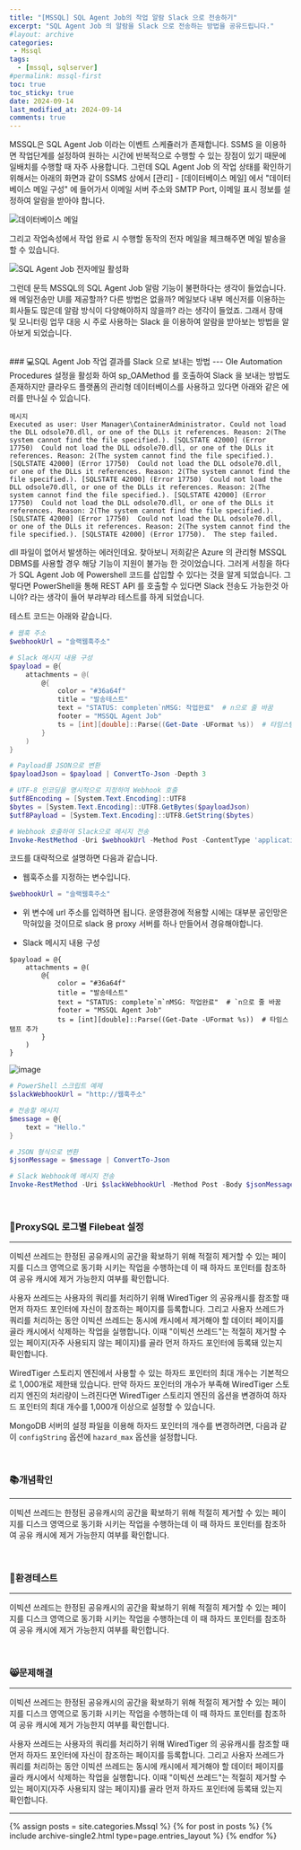 ```yaml
---
title: "[MSSQL] SQL Agent Job의 작업 알람 Slack 으로 전송하기"
excerpt: "SQL Agent Job 의 알람을 Slack 으로 전송하는 방법을 공유드립니다."
#layout: archive
categories:
 - Mssql
tags:
  - [mssql, sqlserver]
#permalink: mssql-first
toc: true
toc_sticky: true
date: 2024-09-14
last_modified_at: 2024-09-14
comments: true
---
```


MSSQL은 SQL Agent Job 이라는 이벤트 스케쥴러가 존재합니다. SSMS 을 이용하면 작업단계를 설정하여 원하는 시간에 반복적으로 수행할 수 있는 장점이 있기 때문에 일배치를 수행할 때 자주 사용합니다. 그런데 SQL Agent Job 의 작업 상태를 확인하기 위해서는 아래의 화면과 같이 SSMS 상에서 [관리] - [데이터베이스 메일] 에서 "데이터베이스 메일 구성" 에 들어가서 이메일 서버 주소와 SMTP Port, 이메일 표시 정보를 설정하여 알람을 받아야 합니다.

![데이터베이스 메일](https://github.com/user-attachments/assets/a80dad43-4bc9-429d-a58d-c39d13f06583)

그리고 작업속성에서 작업 완료 시 수행할 동작의 전자 메일을 체크해주면 메일 발송을 할 수 있습니다.

![SQL Agent Job 전자메일 활성화](https://github.com/user-attachments/assets/70f449c8-30e9-42d9-9e17-b699c34d2a2a)

그런데 문득 MSSQL의 SQL Agent Job 알람 기능이 불편하다는 생각이 들었습니다. 왜 메일전송만 UI를 제공할까? 다른 방법은 없을까? 메일보다 내부 메신저를 이용하는 회사들도 많은데 알람 방식이 다양해야하지 않을까? 라는 생각이 들었죠. 그래서 장애 및 모니터링 업무 대응 시 주로 사용하는 Slack 을 이용하여 알람을 받아보는 방법을 알아보게 되었습니다.

<br/>
### 💻SQL Agent Job 작업 결과를 Slack 으로 보내는 방법 
---
Ole Automation Procedures 설정을 활성화 하여 sp_OAMethod 를 호출하여 Slack 을 보내는 방법도 존재하지만 클라우드 플랫폼의 관리형 데이터베이스를 사용하고 있다면 아래와 같은 에러를 만나실 수 있습니다.

```
메시지
Executed as user: User Manager\ContainerAdministrator. Could not load the DLL odsole70.dll, or one of the DLLs it references. Reason: 2(The system cannot find the file specified.). [SQLSTATE 42000] (Error 17750)  Could not load the DLL odsole70.dll, or one of the DLLs it references. Reason: 2(The system cannot find the file specified.). 
[SQLSTATE 42000] (Error 17750)  Could not load the DLL odsole70.dll, or one of the DLLs it references. Reason: 2(The system cannot find the file specified.). [SQLSTATE 42000] (Error 17750)  Could not load the DLL odsole70.dll, or one of the DLLs it references. Reason: 2(The system cannot find the file specified.). [SQLSTATE 42000] (Error 17750)  Could not load the DLL odsole70.dll, or one of the DLLs it references. Reason: 2(The system cannot find the file specified.). [SQLSTATE 42000] (Error 17750)  Could not load the DLL odsole70.dll, or one of the DLLs it references. Reason: 2(The system cannot find the file specified.). [SQLSTATE 42000] (Error 17750).  The step failed.
```

dll 파일이 없어서 발생하는 에러인데요. 찾아보니 저희같은 Azure 의 관리형 MSSQL DBMS를 사용할 경우 해당 기능이 지원이 불가능 한 것이었습니다.
그러게 서칭을 하다가 SQL Agent Job 에 Powershell 코드를 삽입할 수 있다는 것을 알게 되었습니다. 그렇다면 PowerShell을 통해 REST API 를 호출할 수 있다면 Slack 전송도 가능한것 아니야? 라는 생각이 들어 부랴부랴 테스트를 하게 되었습니다.



테스트 코드는 아래와 같습니다.

``` powershell
# 웹훅 주소
$webhookUrl = "슬랙웹훅주소"

# Slack 메시지 내용 구성
$payload = @{
    attachments = @(
        @{
            color = "#36a64f" 
            title = "발송테스트"
            text = "STATUS: completen`nMSG: 작업완료"  # n으로 줄 바꿈
            footer = "MSSQL Agent Job"
            ts = [int][double]::Parse((Get-Date -UFormat %s))  # 타임스탬프 추가
        }
    )
}

# Payload를 JSON으로 변환
$payloadJson = $payload | ConvertTo-Json -Depth 3

# UTF-8 인코딩을 명시적으로 지정하여 Webhook 호출
$utf8Encoding = [System.Text.Encoding]::UTF8
$bytes = [System.Text.Encoding]::UTF8.GetBytes($payloadJson)
$utf8Payload = [System.Text.Encoding]::UTF8.GetString($bytes)

# Webhook 호출하여 Slack으로 메시지 전송
Invoke-RestMethod -Uri $webhookUrl -Method Post -ContentType 'application/json; charset=utf-8' -Body $utf8Payload
```


코드를 대략적으로 설명하면 다음과 같습니다.

- 웹훅주소를 지정하는 변수입니다.
 
```powershell
$webhookUrl = "슬랙웹훅주소"
```
- 위 변수에 url 주소를 입력하면 됩니다. 운영환경에 적용할 시에는 대부분 공인망은 막혀있을 것이므로 slack 용 proxy 서버를 하나 만들어서 경유해야합니다.

- Slack 메시지 내용 구성

```
$payload = @{
    attachments = @(
        @{
            color = "#36a64f"
            title = "발송테스트"
            text = "STATUS: complete`n`nMSG: 작업완료"  # `n으로 줄 바꿈
            footer = "MSSQL Agent Job"
            ts = [int][double]::Parse((Get-Date -UFormat %s))  # 타임스탬프 추가
        }
    )
}
```




![image](https://github.com/user-attachments/assets/40adc37a-aab5-4ede-a796-98f1f1819ff2)


```powershell
# PowerShell 스크립트 예제
$slackWebhookUrl = "http://웹훅주소"

# 전송할 메시지
$message = @{
    text = "Hello."
}

# JSON 형식으로 변환
$jsonMessage = $message | ConvertTo-Json

# Slack Webhook에 메시지 전송
Invoke-RestMethod -Uri $slackWebhookUrl -Method Post -Body $jsonMessage -ContentType "application/json"
```


<br/>

### 🙈ProxySQL 로그별 Filebeat 설정
---
이빅션 쓰레드는 한정된 공유캐시의 공간을 확보하기 위해 적절히 제거할 수 있는 페이지를 디스크 영역으로 동기화 시키는 작업을 수행하는데 이 때 하자드 포인터를 참조하여 공유 캐시에 제거 가능한지 여부를 확인합니다. 

사용자 쓰레드는 사용자의 쿼리를 처리하기 위해 WiredTiger 의 공유캐시를 참조할 때 먼저 하자드 포인터에 자신이 참조하는 페이지를 등록합니다. 그리고 사용자 쓰레드가 쿼리를 처리하는 동안 이빅션 쓰레드는 동시에 캐시에서 제거해야 할 데이터 페이지를 골라 캐시에서 삭제하는 작업을 실행합니다. 이때 "이빅션 쓰레드"는 적절히 제거할 수 있는 페이지(자주 사용되지 않는 페이지)를 골라 먼저 하자드 포인터에 등록돼 있는지 확인합니다.

WiredTiger 스토리지 엔진에서 사용할 수 있는 하자드 포인터의 최대 개수는 기본적으로 1,000개로 제한돼 있습니다. 만약 하자드 포인터의 개수가 부족해 WiredTiger 스토리지 엔진의 처리량이 느려진다면 WiredTiger 스토리지 엔진의 옵션을 변경하여 하자드 포인터의 최대 개수를 1,000개 이상으로 설정할 수 있습니다.

MongoDB 서버의 설정 파일을 이용해 하자드 포인터의 개수를 변경하려면, 다음과 같이 `configString` 옵션에 `hazard_max` 옵션을 설정합니다.

<br/>

### 📚개념확인
---
이빅션 쓰레드는 한정된 공유캐시의 공간을 확보하기 위해 적절히 제거할 수 있는 페이지를 디스크 영역으로 동기화 시키는 작업을 수행하는데 이 때 하자드 포인터를 참조하여 공유 캐시에 제거 가능한지 여부를 확인합니다. 

<br/>

### 🚀환경테스트
---
이빅션 쓰레드는 한정된 공유캐시의 공간을 확보하기 위해 적절히 제거할 수 있는 페이지를 디스크 영역으로 동기화 시키는 작업을 수행하는데 이 때 하자드 포인터를 참조하여 공유 캐시에 제거 가능한지 여부를 확인합니다. 

<br/>

### 😸문제해결
---
이빅션 쓰레드는 한정된 공유캐시의 공간을 확보하기 위해 적절히 제거할 수 있는 페이지를 디스크 영역으로 동기화 시키는 작업을 수행하는데 이 때 하자드 포인터를 참조하여 공유 캐시에 제거 가능한지 여부를 확인합니다. 

사용자 쓰레드는 사용자의 쿼리를 처리하기 위해 WiredTiger 의 공유캐시를 참조할 때 먼저 하자드 포인터에 자신이 참조하는 페이지를 등록합니다. 그리고 사용자 쓰레드가 쿼리를 처리하는 동안 이빅션 쓰레드는 동시에 캐시에서 제거해야 할 데이터 페이지를 골라 캐시에서 삭제하는 작업을 실행합니다. 이때 "이빅션 쓰레드"는 적절히 제거할 수 있는 페이지(자주 사용되지 않는 페이지)를 골라 먼저 하자드 포인터에 등록돼 있는지 확인합니다.

---

{% assign posts = site.categories.Mssql %}
{% for post in posts %} {% include archive-single2.html type=page.entries_layout %} {% endfor %}